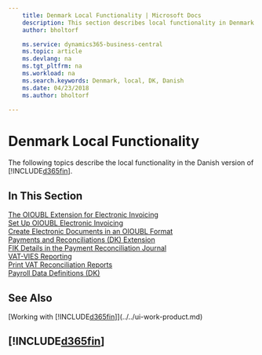 ```yaml
---
    title: Denmark Local Functionality | Microsoft Docs
    description: This section describes local functionality in Denmark.
    author: bholtorf

    ms.service: dynamics365-business-central
    ms.topic: article
    ms.devlang: na
    ms.tgt_pltfrm: na
    ms.workload: na
    ms.search.keywords: Denmark, local, DK, Danish
    ms.date: 04/23/2018
    ms.author: bholtorf

---
```

# Denmark Local Functionality
The following topics describe the local functionality in the Danish version of [!INCLUDE[d365fin](../../includes/d365fin_md.md)].  

## In This Section  
[The OIOUBL Extension for Electronic Invoicing](ui-extensions-oioubl.md)  
[Set Up OIOUBL Electronic Invoicing](how-to-set-up-oioubl.md)  
[Create Electronic Documents in an OIOUBL Format](how-to-create-electronic-documents-by-using-oioubl.md)  
[Payments and Reconciliations (DK) Extension](../../ui-extensions-payments-reconciliation-formats-dk.md)  
[FIK Details in the Payment Reconciliation Journal](fik-details-in-the-payment-reconciliation-journal.md)  
[VAT-VIES Reporting](vat-vies-reporting.md)  
[Print VAT Reconciliation Reports](how-to-print-vat-reconciliation-reports.md)  
[Payroll Data Definitions (DK)](ui-extensions-payroll-data-definitions-dk.md)  

## See Also
[Working with [!INCLUDE[d365fin](../../includes/d365fin_md.md)]](../../ui-work-product.md)   

## [!INCLUDE[d365fin](../../includes/free_trial_md.md)]  
 
